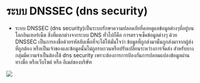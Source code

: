 # ระบบ DNSSEC  (dns security)
 * ระบบ DNSSEC (dns security)เป็นระบบรักษาความปลอดภัยที่คอยดูแลข้อมูลต่างๆที่อยู่บนโลกอินเทอร์เน็ต
       สิ่งที่แตกต่างจากระบบ DNS ทั่วไปก็คือ การตรวจเช็คข้อมูลต่างๆ ด้วย DNSSEC เป็นการลงชื่อด้วยรหัสลับเพื่อที่จะได้ให้มั่นใจว่า ข้อมูลที่ถูกส่งมานั้นถูกส่งมาจากผู้ส่งที่ถูกต้อง หรือเป็นเจ้าของและข้อมูลนั้นไม่ถูกรบกวนหรือปรับเปลี่ยนระหว่างการจัดส่ง
          สำหรับบางกลุ่มมีความจำเป็นต้องใช้ dns security เพราะต้องการการป้องกันการปลอมแปลงข้อมูลผ่านทางชื่อ  หรือเว็บไซต์ หรือ อีเมล์ของบริษัท 
          
![](https://scontent.fbkk5-7.fna.fbcdn.net/v/t1.15752-9/58376266_2408335732730429_3509189233761845248_n.png?_nc_cat=108&_nc_eui2=AeGOC18gDYV9HBwB53W5BEVxYpbb0CWbotpZk_MslFh-wFIvuwb0ZC3G_YHIVPwdRxwnQbsI-iiEygkq5uHLPhSuXyvWhoGMP2sATLmPEEn--w&_nc_oc=AQmFZQFqKufAUTor0MA_z1RxJhCW9ZksZs9Dj0zxTKP7l9M61l-VokMdZY6u9jdYlfc&_nc_ht=scontent.fbkk5-7.fna&oh=9554a98c8b072f67ace6b1f851b430d3&oe=5D30A8A6)
